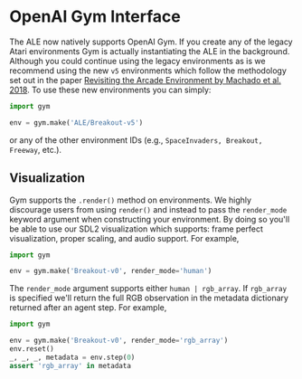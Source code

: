 # OpenAI Gym Interface

The ALE now natively supports OpenAI Gym. If you create any of the legacy Atari environments Gym is actually instantiating the ALE in the background. Although you could continue using the legacy environments as is we recommend using the new `v5` environments which follow the methodology set out in the paper [Revisiting the Arcade Environment by Machado et al. 2018](https://jair.org/index.php/jair/article/view/11182). To use these new environments you can simply:

```py
import gym

env = gym.make('ALE/Breakout-v5')
```

or any of the other environment IDs (e.g., `SpaceInvaders, Breakout, Freeway`, etc.).

## Visualization

Gym supports the `.render()` method on environments. We highly discourage users from using `render()` and instead to pass the `render_mode` keyword argument when constructing your environment. By doing so you'll be able to use our SDL2 visualization which supports: frame perfect visualization, proper scaling, and audio support. For example,

```py
import gym

env = gym.make('Breakout-v0', render_mode='human')
```

The `render_mode` argument supports either `human | rgb_array`. If `rgb_array` is specified we'll return the full RGB observation in the metadata dictionary returned after an agent step. For example,

```py
import gym

env = gym.make('Breakout-v0', render_mode='rgb_array')
env.reset()
_, _, _, metadata = env.step(0)
assert 'rgb_array' in metadata
```

